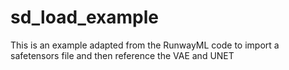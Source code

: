 # sd_load_example
This is an example adapted from the RunwayML code to import a safetensors file and then reference the VAE and UNET
